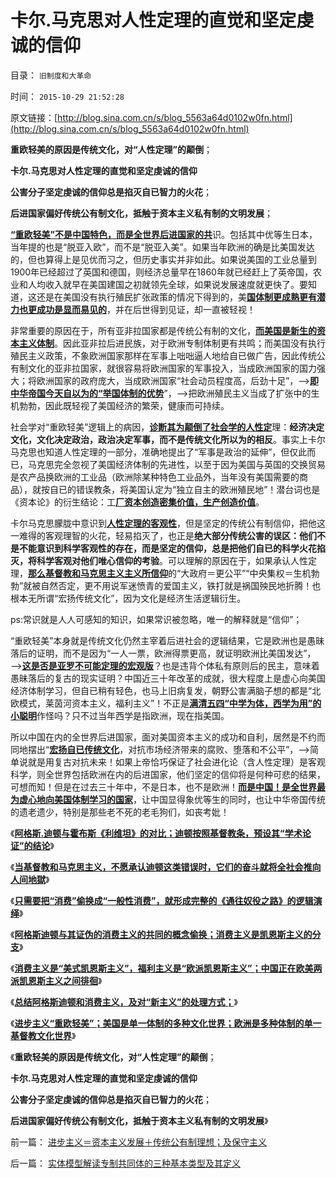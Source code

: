 # 卡尔.马克思对人性定理的直觉和坚定虔诚的信仰

目录： `旧制度和大革命` 

时间： `2015-10-29 21:52:28` 

原文链接：[http://blog.sina.com.cn/s/blog_5563a64d0102w0fn.html](http://blog.sina.com.cn/s/blog_5563a64d0102w0fn.html)

**重欧轻美的原因是传统文化，对“人性定理”的颠倒**；

**卡尔.马克思对人性定理的直觉和坚定虔诚的信仰**

**公害分子坚定虔诚的信仰总是掐灭自已智力的火花**；

**后进国家偏好传统公有制文化，抵触于资本主义私有制的文明发展**；

[**“重欧轻美”不是中国特色，而是全世界后进国家的共**](../../../2015/10/28/中国进步主义的共同误区是“重欧轻美”；.md)识。包括其中优等生日本，当年提的也是“脱亚入欧”，而不是“脱亚入美”。如果当年欧洲的确是比美国发达的，但也算得上是见优而习之，但历史事实并非如此。如果说美国的工业总量到1900年已经超过了英国和德国，则经济总量早在1860年就已经赶上了英帝国，农业和人均收入就早在美国建国之初就领先全球，如果说发展速度就更快了。要知道，这还是在美国没有执行殖民扩张政策的情况下得到的，美[**国体制更成熟更有潜力也更成功是显而易见的**](../../../2012/4/30/科学化拒绝全面西化,美国制度是次优组合.md)，并在后世得到见证，却一直被轻视！

非常重要的原因在于，所有亚非拉国家都是传统公有制的文化，[**而美国是新生的资本主义体制**](../../../2012/4/30/美国成功不因“道德高，制度好”.md)。因此亚非拉后进民族，对于欧洲专制体制更有共鸣；而美国没有执行殖民主义政策，不象欧洲国家那样在军事上咄咄逼人地给自已做广告，因此传统公有制文化的亚非拉国家，就很容易将欧洲国家的军事投入，当成欧洲国家的国力强大；将欧洲国家的政府庞大，当成欧洲国家“社会动员程度高，后劲十足”，——>[**即中华帝国今天自以为的“举国体制的优势**](../../../2009/12/27/国家主义举国体制的低效率和根源.md)”，——>把欧洲殖民主义当成了扩张中的生机勃勃，因此既轻视了美国经济的繁荣，健康而可持续。

社会学对“重欧轻美”逻辑上的病因，[**诊断其为颠倒了社会学的人性定**](../../../2015/1/5/从进化论的人性定理，理解《黑客帝国》，积弊如山下的血酬.md)理：**经济决定文化，文化决定政治，政治决定军事，而不是传统文化所以为的相反**。事实上卡尔马克思也知道人性定理的一部分，准确地提出了“军事是政治的延伸”，但仅此而已，马克思完全忽视了美国经济体制的先进性，以至于因为美国与英国的交换贸易是农产品换欧洲的工业品（欧洲除某种特色工业品外，当年没有美国需要的商品），就按自已的错误教条，将美国认定为“独立自主的欧洲殖民地”！潜台词也是《资本论》的衍生结论：工[**厂资本创造密集价值，生产创造价值**](../../../2015/8/30/基督教和马克思主义者对“工厂，工业化”的误解；.md)。

卡尔马克思朦胧中意识到[**人性定理的客观性**](../../../2010/4/20/人性决定利益；利益-＞经济；经济-＞政治；政治-＞军事.md)，但是坚定的传统公有制信仰，把他这一难得的客观理智的火花，轻易掐灭了，也正是**绝大部分传统公害的误区：他们不是不能意识到科学客观性的存在，而是坚定的信仰，总是把他们自已的科学火花掐灭，将科学客观对他们唯心信仰的考验**。可以理解的原因在于，如果承认人性定理，[**那么基督教和马克思主义主义所信仰**](../../../2014/1/4/人类历史上政治最黑暗的20世纪，格申克龙“后发优势”.md)的“大政府＝更公平”“中央集权＝生机勃勃”就被自然否定，更不用说军迷愤青的爱国主义，铁打就是祸国殃民地折腾！也根本无所谓“宏扬传统文化”，因为文化是经济生活逻辑衍生。

ps:常识就是人人可感知的知识，如果常识被忽略，唯一的解释就是“信仰”；

“重欧轻美”本身就是传统文化仍然主宰着后进社会的逻辑结果，它是欧洲也是愚昧落后的证明，而不是因为“一人一票，欧洲得票更高，就证明欧洲比美国发达”，——>[**这是否是亚罗不可能定理的宏观版**](../../../2012/1/4/私有制比革命／改革／投票更重要；民主进程不必轰轰烈烈.md)？也是违背个体私有原则后的民主，意味着愚昧落后的复古的现实证明？中国近三十年改革的成就，很大程度上是虚心向美国经济体制学习，但自已稍有轻色，也马上旧病复发，朝野公害满脑子想的都是“北欧模式，莱茵河资本主义，福利主义”！不正是[**满清五四“中学为体，西学为用”的小聪明**](../../../2012/8/25/改革失败的主要危险是“右派的暗箭”.md)作怪吗？只不过当年西学是指欧洲，现在指美国。

所以中国在内的全世界后进国家，面对美国资本主义的成功和自利，居然是不约而同地摆出“[**宏扬自已传统文化**](../../../2008/7/29/个人主义思想被阉割更多来自民间“传统文化”.md)，对抗市场经济带来的腐败、堕落和不公平”，——>简单说就是用复古对抗未来！如果上帝恰巧保证了社会进化论（含人性定理）是客观科学，则全世界包括欧洲在内的后进国家，他们坚定的信仰将是何种可悲的结果，可想而知！但是在过去三十年中，不是日本，也不是欧洲！[**而是中国！是全世界最为虚心地向美国体制学习的国家**](../../../2012/9/15/崇洋媚外的合理性和适当克服.md)，让中国显得象优等生的同时，也让中华帝国传统的遗老遗少，特别是那些老不死的老毛狗们，如丧考妣！

《[**阿格斯.迪顿与霍布斯《利维坦》的对比；迪顿按照基督教条，预设其“学术论证”的结论**](../../../2015/10/21/阿格斯.迪顿的观点和信仰，与霍布斯《利维坦》的对比；.md)》

《[**当基督教和马克思主义，不愿承认迪顿这类错误时，它们的奋斗就将全社会推向人间地獄**](../../../2015/10/22/阿格斯.迪顿迪顿偷换“消费”概念为“一般消费”.md)》

《[**只需要把“消费”偷换成“一般性消费”，就形成完整的《通往奴役之路》的逻辑演绎**](../../../2015/10/23/阿古斯.迪顿“论证”殖民主义的历史合理性和现实必要性.md)》

《[**阿格斯迪顿与其证伪的消费主义的共同的概念偷换；消费主义是凯恩斯主义的分支**](../../../2015/10/25/阿格斯迪顿与其证伪的消费主义的共同的概念偷换；.md)》

《[**消费主义是“美式凯恩斯主义”，福利主义是“欧派凯恩斯主义”；中国正在欧美两派凯恩斯主义之间徘徊**](../../../2015/10/26/阿格斯.迪顿与其反对的消费主义，同属凯恩斯主义.md)》

《[**总结阿格斯迪顿和消费主义，及对“新主义”的处理方式；**](../../../2015/10/27/总结阿格斯迪顿和消费主义，及对“新主义”的处理方式；.md)》

《[**进步主义“重欧轻美”；美国是单一体制的多种文化世界；欧洲是多种体制的单一基督教文化世界**](../../../2015/10/28/中国进步主义的共同误区是“重欧轻美”；.md)》

《**重欧轻美的原因是传统文化，对“人性定理”的颠倒**；

**卡尔.马克思对人性定理的直觉和坚定虔诚的信仰**

**公害分子坚定虔诚的信仰总是掐灭自已智力的火花**；

**后进国家偏好传统公有制文化，抵触于资本主义私有制的文明发展**》

前一篇： [进步主义＝资本主义发展＋传统公有制理想；及保守主义](../../../2015/10/31/进步主义＝资本主义发展＋传统公有制理想；及保守主义.md)

后一篇： [实体模型解读专制共同体的三种基本类型及其定义](../../../2015/10/10/实体模型解读专制共同体的三种基本类型及其定义.md)

